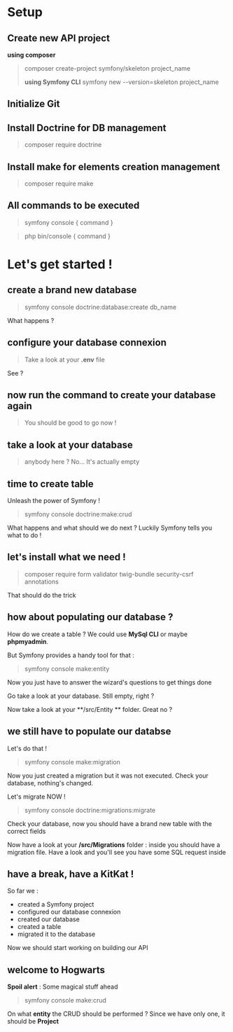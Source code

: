 # Setup

## Create new API project

**using composer**

> composer create-project symfony/skeleton project_name
>
> **using Symfony CLI**
> symfony new --version=skeleton project_name

## Initialize Git

## Install Doctrine for DB management

> composer require doctrine

## Install make for elements creation management

> composer require make

## All commands to be executed

<!-- if CLI installed -->

> symfony console { command }

<!-- no CLI -->

> php bin/console { command }

# Let's get started !

## create a brand new database

> symfony console doctrine:database:create db_name

What happens ?

## configure your database connexion

> Take a look at your **.env** file

See ?

## now run the command to create your database again

> You should be good to go now !

## take a look at your database

> anybody here ? No... It's actually empty

## time to create table

Unleash the power of Symfony !

> symfony console doctrine:make:crud

What happens and what should we do next ?
Luckily Symfony tells you what to do !

## let's install what we need !

> composer require form validator twig-bundle security-csrf annotations

That should do the trick

## how about populating our database ?

How do we create a table ? We could use **MySql CLI** or maybe **phpmyadmin**.

But Symfony provides a handy tool for that :

> symfony console make:entity

Now you just have to answer the wizard's questions to get things done

Go take a look at your database. Still empty, right ?

Now take a look at your **/src/Entity ** folder. Great no ?

## we still have to populate our databse

Let's do that !

> symfony console make:migration

Now you just created a migration but it was not executed. Check your database, nothing's changed.

Let's migrate NOW !

> symfony console doctrine:migrations:migrate

Check your database, now you should have a brand new table with the correct fields

Now have a look at your **/src/Migrations** folder : inside you should have a migration file. Have a look and you'll see you have some SQL request inside

## have a break, have a KitKat !

So far we :

- created a Symfony project
- configured our database connexion
- created our database
- created a table
- migrated it to the database

Now we should start working on building our API

## welcome to Hogwarts

**Spoil alert** : Some magical stuff ahead

> symfony console make:crud

On what **entity** the CRUD should be performed ? Since we have only one, it should be **Project**
